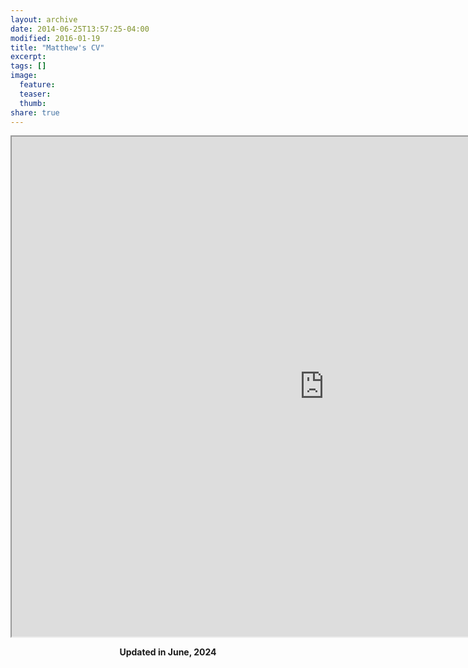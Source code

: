 ```yaml
---
layout: archive
date: 2014-06-25T13:57:25-04:00
modified: 2016-01-19
title: "Matthew's CV"
excerpt:
tags: []
image:
  feature:
  teaser:
  thumb:
share: true
---
```



<iframe src="https://drive.google.com/file/d/1Eskq7wfhCVMogtwm3txBaeI2WnvHZcPE/preview" width="1000" height="800"></iframe>

<p align="center">
  <b>Updated in June, 2024</b><br>
  <b>  </b><br>
</p>
